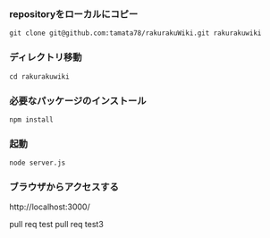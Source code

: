 ### repositoryをローカルにコピー
```
git clone git@github.com:tamata78/rakurakuWiki.git rakurakuwiki
```

### ディレクトリ移動
```
cd rakurakuwiki
```

### 必要なパッケージのインストール
```
npm install
```

### 起動
```
node server.js
```

### ブラウザからアクセスする
http://localhost:3000/

pull req test
pull req test3
